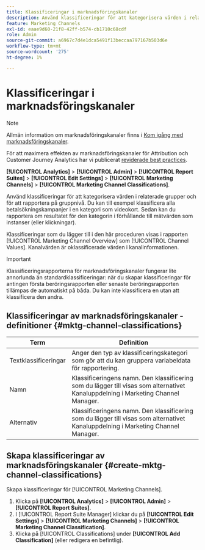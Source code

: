 ```yaml
---
title: Klassificeringar i marknadsföringskanaler
description: Använd klassificeringar för att kategorisera värden i relaterade grupper och för att rapportera på gruppnivå. Du kan till exempel klassificera alla betalsökningskampanjer i en kategori som videokort. Sedan kan du rapportera om resultatet för den kategorin i förhållande till mätvärden som instanser (eller klickningar).
feature: Marketing Channels
exl-id: eaae9d60-21f8-42ff-b574-cb1710c68cdf
role: Admin
source-git-commit: a6967c7d4e1dca5491f13beccaa797167b503d6e
workflow-type: tm+mt
source-wordcount: '275'
ht-degree: 1%

---
```


# Klassificeringar i marknadsföringskanaler

>[!NOTE]
>
> Allmän information om marknadsföringskanaler finns i [Kom igång med marknadsföringskanaler](/help/components/c-marketing-channels/c-getting-started-mchannel.md).
>
> För att maximera effekten av marknadsföringskanaler för Attribution och Customer Journey Analytics har vi publicerat [reviderade best practices](/help/components/c-marketing-channels/mchannel-best-practices.md).

**[!UICONTROL Analytics]** > **[!UICONTROL Admin]** > **[!UICONTROL Report Suites]** > **[!UICONTROL Edit Settings]** > **[!UICONTROL Marketing Channels]** > **[!UICONTROL Marketing Channel Classifications]**.

Använd klassificeringar för att kategorisera värden i relaterade grupper och för att rapportera på gruppnivå. Du kan till exempel klassificera alla betalsökningskampanjer i en kategori som videokort. Sedan kan du rapportera om resultatet för den kategorin i förhållande till mätvärden som instanser (eller klickningar).

Klassificeringar som du lägger till i den här proceduren visas i rapporten [!UICONTROL Marketing Channel Overview] som [!UICONTROL Channel Values]. Kanalvärden är oklassificerade värden i kanalinformationen.

>[!IMPORTANT]
>
>Klassificeringsrapporterna för marknadsföringskanaler fungerar lite annorlunda än standardklassificeringar: när du skapar klassificeringar för antingen första beröringsrapporten eller senaste beröringsrapporten tillämpas de automatiskt på båda. Du kan inte klassificera en utan att klassificera den andra.

## Klassificeringar av marknadsföringskanaler - definitioner {#mktg-channel-classifications}

| Term | Definition |
|--- |--- |
| Textklassificeringar | Anger den typ av klassificeringskategori som gör att du kan gruppera variabeldata för rapportering. |
| Namn | Klassificeringens namn. Den klassificering som du lägger till visas som alternativet Kanaluppdelning i Marketing Channel Manager. |
| Alternativ | Klassificeringens namn. Den klassificering som du lägger till visas som alternativet Kanaluppdelning i Marketing Channel Manager. |

## Skapa klassificeringar av marknadsföringskanaler {#create-mktg-channel-classifications}

Skapa klassificeringar för [!UICONTROL Marketing Channels].

1. Klicka på **[!UICONTROL Analytics]** > **[!UICONTROL Admin]** > **[!UICONTROL Report Suites]**.
1. I [!UICONTROL Report Suite Manager] klickar du på **[!UICONTROL Edit Settings]** > **[!UICONTROL Marketing Channels]** > **[!UICONTROL Marketing Channel Classification]**.
1. Klicka på [!UICONTROL Classifications] under **[!UICONTROL Add Classification]** (eller redigera en befintlig).
